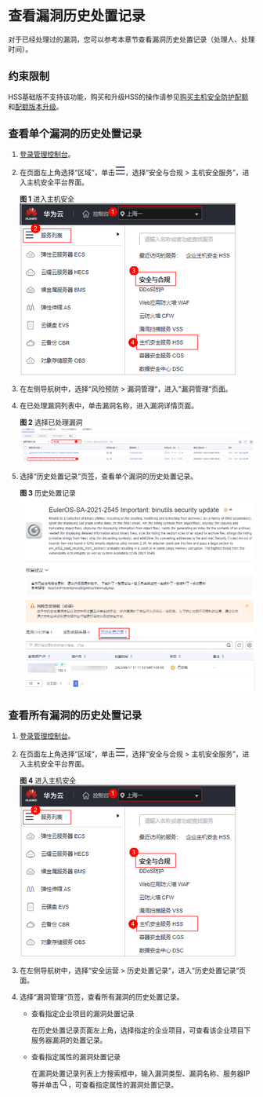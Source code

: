 # 查看漏洞历史处置记录<a name="hss_01_0503"></a>

对于已经处理过的漏洞，您可以参考本章节查看漏洞历史处置记录（处理人、处理时间）。

## 约束限制<a name="section67311812476"></a>

HSS基础版不支持该功能，购买和升级HSS的操作请参见[购买主机安全防护配额](购买主机安全防护配额.md)和[配额版本升级](配额版本升级.md)。

## 查看单个漏洞的历史处置记录<a name="section3567201810498"></a>

1.  [登录管理控制台](https://console.huaweicloud.com/?locale=zh-cn)。
2.  在页面左上角选择“区域“，单击![](figures/zh-cn_image_0000001517317834.png)，选择“安全与合规 \> 主机安全服务”，进入主机安全平台界面。

    **图 1**  进入主机安全<a name="hss_01_0234_fig1855613765114"></a>  
    ![](figures/进入主机安全.png "进入主机安全")

3.  在左侧导航树中，选择“风险预防  \>  漏洞管理“，进入“漏洞管理“页面。
4.  在已处理漏洞列表中，单击漏洞名称，进入漏洞详情页面。

    **图 2**  选择已处理漏洞<a name="fig7546132111598"></a>  
    ![](figures/选择已处理漏洞.png "选择已处理漏洞")

5.  选择“历史处置记录“页签，查看单个漏洞的历史处置记录。

    **图 3**  历史处置记录<a name="fig87752459619"></a>  
    ![](figures/历史处置记录.png "历史处置记录")

## 查看所有漏洞的历史处置记录<a name="section1951861122"></a>

1.  [登录管理控制台](https://console.huaweicloud.com/?locale=zh-cn)。
2.  在页面左上角选择“区域“，单击![](figures/zh-cn_image_0000001517317834.png)，选择“安全与合规 \> 主机安全服务”，进入主机安全平台界面。

    **图 4**  进入主机安全<a name="hss_01_0234_fig1855613765114_1"></a>  
    ![](figures/进入主机安全.png "进入主机安全")

3.  在左侧导航树中，选择“安全运营  \>  历史处置记录“，进入“历史处置记录“页面。
4.  选择“漏洞管理“页签，查看所有漏洞的历史处置记录。
    -   查看指定企业项目的漏洞处置记录

        在历史处置记录页面左上角，选择指定的企业项目，可查看该企业项目下服务器漏洞的处置记录。

    -   查看指定属性的漏洞处置记录

        在漏洞处置记录列表上方搜索框中，输入漏洞类型、漏洞名称、服务器IP等并单击![](figures/zh-cn_image_0000001593776058.png)，可查看指定属性的漏洞处置记录。

